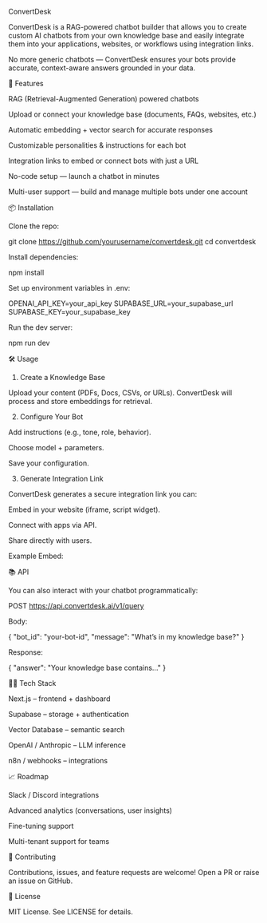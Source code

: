 ConvertDesk

ConvertDesk is a RAG-powered chatbot builder that allows you to create custom AI chatbots from your own knowledge base and easily integrate them into your applications, websites, or workflows using integration links.

No more generic chatbots — ConvertDesk ensures your bots provide accurate, context-aware answers grounded in your data.

🚀 Features

RAG (Retrieval-Augmented Generation) powered chatbots

Upload or connect your knowledge base (documents, FAQs, websites, etc.)

Automatic embedding + vector search for accurate responses

Customizable personalities & instructions for each bot

Integration links to embed or connect bots with just a URL

No-code setup — launch a chatbot in minutes

Multi-user support — build and manage multiple bots under one account

📦 Installation

Clone the repo:

git clone https://github.com/yourusername/convertdesk.git
cd convertdesk


Install dependencies:

npm install


Set up environment variables in .env:

OPENAI_API_KEY=your_api_key
SUPABASE_URL=your_supabase_url
SUPABASE_KEY=your_supabase_key


Run the dev server:

npm run dev

🛠️ Usage
1. Create a Knowledge Base

Upload your content (PDFs, Docs, CSVs, or URLs). ConvertDesk will process and store embeddings for retrieval.

2. Configure Your Bot

Add instructions (e.g., tone, role, behavior).

Choose model + parameters.

Save your configuration.

3. Generate Integration Link

ConvertDesk generates a secure integration link you can:

Embed in your website (iframe, script widget).

Connect with apps via API.

Share directly with users.

Example Embed:
<script src="https://convertdesk.ai/embed.js" data-bot="your-bot-id"></script>

📚 API

You can also interact with your chatbot programmatically:

POST https://api.convertdesk.ai/v1/query


Body:

{
  "bot_id": "your-bot-id",
  "message": "What’s in my knowledge base?"
}


Response:

{
  "answer": "Your knowledge base contains..."
}

🧑‍💻 Tech Stack

Next.js – frontend + dashboard

Supabase – storage + authentication

Vector Database – semantic search

OpenAI / Anthropic – LLM inference

n8n / webhooks – integrations

📈 Roadmap

 Slack / Discord integrations

 Advanced analytics (conversations, user insights)

 Fine-tuning support

 Multi-tenant support for teams

🤝 Contributing

Contributions, issues, and feature requests are welcome!
Open a PR or raise an issue on GitHub.

📜 License

MIT License. See LICENSE
 for details.